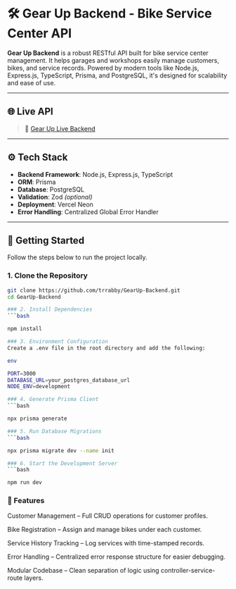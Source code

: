 # 🛠️ Gear Up Backend - Bike Service Center API

**Gear Up Backend** is a robust RESTful API built for bike service center management. It helps garages and workshops easily manage customers, bikes, and service records. Powered by modern tools like Node.js, Express.js, TypeScript, Prisma, and PostgreSQL, it's designed for scalability and ease of use.

---

## 🌐 Live API

> 🔗 [Gear Up Live Backend](https://gearup-dusky.vercel.app/)

---

## ⚙️ Tech Stack

- **Backend Framework**: Node.js, Express.js, TypeScript
- **ORM**: Prisma
- **Database**: PostgreSQL
- **Validation**: Zod _(optional)_
- **Deployment**: Vercel Neon
- **Error Handling**: Centralized Global Error Handler

---

## 🚀 Getting Started

Follow the steps below to run the project locally.

### 1. Clone the Repository

````bash
git clone https://github.com/trrabby/GearUp-Backend.git
cd GearUp-Backend

### 2. Install Dependencies
```bash

npm install

### 3. Environment Configuration
Create a .env file in the root directory and add the following:

env

PORT=3000
DATABASE_URL=your_postgres_database_url
NODE_ENV=development

### 4. Generate Prisma Client
```bash

npx prisma generate

### 5. Run Database Migrations
```bash

npx prisma migrate dev --name init

### 6. Start the Development Server
```bash

npm run dev
````

### 🔑 Features

Customer Management – Full CRUD operations for customer profiles.

Bike Registration – Assign and manage bikes under each customer.

Service History Tracking – Log services with time-stamped records.

Error Handling – Centralized error response structure for easier debugging.

Modular Codebase – Clean separation of logic using controller-service-route layers.
